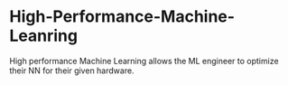 # High-Performance-Machine-Leanring
High performance Machine Learning allows the ML engineer to optimize their NN for their given hardware.
